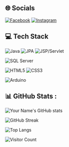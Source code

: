 ## 🌐 Socials
[![Facebook](https://img.shields.io/badge/Facebook-%231877F2.svg?logo=facebook&logoColor=white)](https://www.facebook.com/apollo.conpogn)
[![Instagram](https://img.shields.io/badge/Instagram-%23E4405F.svg?logo=instagram&logoColor=white)](https://www.instagram.com/victornhatthinh/)

## 💻 Tech Stack

![Java](https://img.shields.io/badge/Java-%23ED8B00.svg?logo=openjdk&logoColor=white)
![JPA](https://img.shields.io/badge/JPA-%23007396.svg?logo=hibernate&logoColor=white)
![JSP/Servlet](https://img.shields.io/badge/JSP%2FServlet-%23007396.svg?logo=java&logoColor=white)

![SQL Server](https://img.shields.io/badge/SQL%20Server-%23CC2927.svg?logo=microsoftsqlserver&logoColor=white)

![HTML5](https://img.shields.io/badge/HTML5-%23E34F26.svg?logo=html5&logoColor=white)
![CSS3](https://img.shields.io/badge/CSS3-%231572B6.svg?logo=css3&logoColor=white)

![Arduino](https://img.shields.io/badge/Arduino-%2300979D.svg?logo=arduino&logoColor=white)


## 📊 GitHub Stats :
![Your Name's GitHub stats](https://github-readme-stats.vercel.app/api?username=FGApollo&show_icons=true&theme=dark)

![GitHub Streak](https://github-readme-streak-stats.herokuapp.com/?user=FGApollo&theme=dark)

![Top Langs](https://github-readme-stats.vercel.app/api/top-langs/?username=FGApollo&layout=compact&theme=dark)


![Visitor Count](https://profile-counter.glitch.me/<FGApollo>/count.svg)
